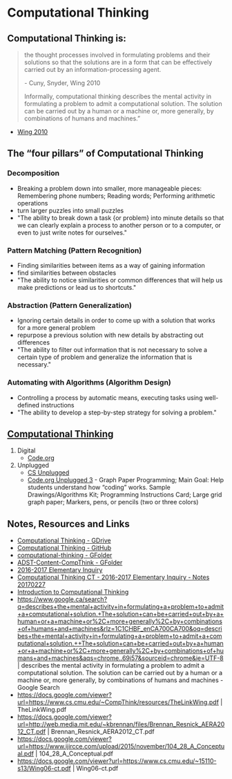 # Computational Thinking

## Computational Thinking is:
> the thought processes involved in formulating problems and their solutions so that the solutions are in a form that can be effectively carried out by an information-processing agent.
>
> \- Cuny, Snyder, Wing 2010
>
>Informally, computational thinking describes the mental activity in formulating a problem to admit a computational solution.  The solution can be carried out by a human or a machine or, more generally, by combinations of humans and machines.”
- [Wing 2010](https://www.cs.cmu.edu/link/research-notebook-computational-thinking-what-and-why)

## The “four pillars” of Computational Thinking
### Decomposition
- Breaking a problem down into smaller, more manageable pieces: Remembering phone numbers; Reading words; Performing arithmetic operations
-  turn larger puzzles into small puzzles
- "The ability to break down a task {or problem} into minute details so that we can clearly explain a process to another person or to a computer, or even to just write notes for ourselves."
### Pattern Matching (Pattern Recognition)
- Finding similarities between items as a way of gaining information
- find similarities between obstacles
- "The ability to notice similarities or common differences that will help us make predictions or lead us to shortcuts."
### Abstraction (Pattern  Generalization)
- Ignoring certain details in order to come up with a solution that works for a more general problem
- repurpose a previous solution with new details by abstracting out differences
- "The ability to filter out information that is not necessary to solve a certain type of problem and generalize the information that is necessary."
### Automating with Algorithms (Algorithm Design)
- Controlling a process by automatic means, executing tasks using well-defined instructions
- "The ability to develop a step-by-step strategy for solving a problem."
         
## [Computational Thinking](computational-thinking.md)
   1. Digital
         - [Code.org](https://code.org/teacher-dashboard#/)
   2. Unplugged
         - [CS Unplugged](http://csunplugged.org/wp-content/uploads/2015/03/CSUnplugged_OS_2015_v3.1.pdf)
         - [Code.org Unplugged 3](https://studio.code.org/unplugged/unplug3.pdf) - Graph Paper Programming; Main Goal: Help students understand how “coding” works. Sample Drawings/Algorithms Kit; Programming Instructions Card; Large grid graph paper; Markers, pens, or pencils (two or three colors) 



## Notes, Resources and Links
- [Computational Thinking - GDrive](https://docs.google.com/document/d/19ag1lRj113mJCOmJW5caS2-WL0nrESEr5T53AG9mPqk)
- [Computational Thinking - GitHub](https://github.com/janzeteachesit/elementary-inquiry/blob/master/computational-thinking.md)
- [computational-thinking - GFolder](https://drive.google.com/open?id=0B_ItEaSNwzOzaXloYWYtTDAwNUE)
- [ADST-Content-CompThink - GFolder](https://drive.google.com/open?id=0BysMfTbvAUUVQl9jTGtXenBXdGs)
- [2016-2017 Elementary Inquiry](https://janzeteachesit.github.io/elementary-inquiry/20162017-elem-inq-febnotes.html)
- [Computational Thinking CT - 2016-2017 Elementary Inquiry - Notes 20170227](https://docs.google.com/document/d/1sL2Iil_h9o9MzjcEJdxWsSm4CzN-1ZXKM6-0rUm4z2s)
- [Introduction to Computational Thinking](https://docs.google.com/document/d/1zPPzqPFtlq_pJG2VANPep_ZmoMOZlqwp5Y4_YzXGs4U/edit?usp=sharing)
- https://www.google.ca/search?q=describes+the+mental+activity+in+formulating+a+problem+to+admit+a+computational+solution.+The+solution+can+be+carried+out+by+a+human+or+a+machine+or%2C+more+generally%2C+by+combinations+of+humans+and+machines&rlz=1C1CHBF_enCA700CA700&oq=describes+the+mental+activity+in+formulating+a+problem+to+admit+a+computational+solution.++The+solution+can+be+carried+out+by+a+human+or+a+machine+or%2C+more+generally%2C+by+combinations+of+humans+and+machines&aqs=chrome..69i57&sourceid=chrome&ie=UTF-8 | describes the mental activity in formulating a problem to admit a computational solution. The solution can be carried out by a human or a machine or, more generally, by combinations of humans and machines - Google Search
- https://docs.google.com/viewer?url=https://www.cs.cmu.edu/~CompThink/resources/TheLinkWing.pdf | TheLinkWing.pdf
- https://docs.google.com/viewer?url=http://web.media.mit.edu/~kbrennan/files/Brennan_Resnick_AERA2012_CT.pdf | Brennan_Resnick_AERA2012_CT.pdf
- https://docs.google.com/viewer?url=https://www.ijircce.com/upload/2015/november/104_28_A_Conceptual.pdf | 104_28_A_Conceptual.pdf
- https://docs.google.com/viewer?url=https://www.cs.cmu.edu/~15110-s13/Wing06-ct.pdf | Wing06-ct.pdf
